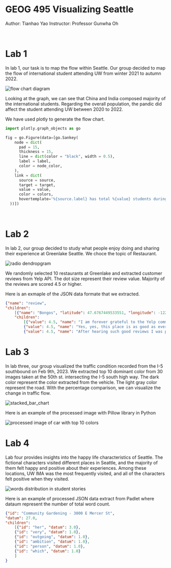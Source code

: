 # <b>GEOG 495 Visualizing Seattle</b>
<p>
Author: Tianhao Yao
Instructor: Professor Gunwha Oh
</p>
<br>


# Lab 1

In lab 1, our task is to map the flow within Seattle. Our group decided to map the flow of international student attending UW from winter 2021 to autumn 2022.

![flow chart diagram](static/flow-chart.png)

Looking at the graph, we can see that China and India composed majority of the international students. Regarding the overall population, the pandic did affect the student attending UW between 2020 to 2022.

We have used plotly to generate the flow chart.

```python
import plotly.graph_objects as go

fig = go.Figure(data=[go.Sankey(
    node = dict(
      pad = 15,
      thickness = 15,
      line = dict(color = "black", width = 0.5),
      label = label,
      color = node_color,
    ),    
    link = dict(
      source = source,
      target = target,
      value = value,
      color = colors,
      hovertemplate='%{source.label} has total %{value} students during %{target.label}<extra></extra>',
  ))])

```
<br>

# Lab 2

In lab 2, our group decided to study what people enjoy doing and sharing their experience at Greenlake Seattle. We choce the topic of Restaurant.

![radio dendropgram](static/radio-dendropgram.jpeg)

We randomly selected 10 restaurants at Greenlake and extracted customer reviews from Yelp API. The dot size represent their review value. Majority of the reviews are scored 4.5 or higher. 

Here is an exmaple of the JSON data formate that we extracted. 

```json
{"name": "review", 
"children": 
    [{"name": "Bongos", "latitude": 47.6767449533551, "longitude": -122.346925400198, 
    "children": 
        [{"value": 4.5, "name": "I am forever grateful to the Yelp community for helping us find this spot. It must feel like an echochamber of positive reviews for newcomers but this place..."}, 
        {"value": 4.5, "name": "Yes, yes, this place is as good as everyone says. Trust me, I've come here 3x and it was randomly closed...and I still came back to try it...and then came..."}, 
        {"value": 4.5, "name": "After hearing such good reviews I was pleasantly surprised that this food lives up to its reputation. The veggie platter was particularly amazing for..."}]}]}
```

# Lab 3

In lab three, our group visualized the traffic condition recorded from the I-5 southbound on Feb 9th, 2023. We extracted top 10 dominant color from 30 images taken at the 50th st. intersecting the I-5 south high way. The dark color represent the color extracted from the vehicle. The light gray color represent the road. With the percentage comparison, we can visualize the change in traffic flow.

![stacked_bar_chart](static/stacked_bar_chart.png)

Here is an example of the processed image with Pillow library in Python

![processed image of car with top 10 colors](static/processed-car-color.png)



# Lab 4

Lab four provides insights into the happy life characteristics of Seattle. The fictional characters visited different places in Seattle, and the majority of them felt happy and positive about their experiences. Among these locations, UW IMA was the most frequently visited, and all of the characters felt positive when they visited.

![words distribution in student stories](static/words-distribution.png)

Here is an example of processed JSON data extract from Padlet where dataum represent the number of total word count. 

```json
{"id": "Community Gardening - 3000 E Mercer St", 
"datum": 27.0, 
"children": 
    [{"id": "her", "datum": 3.0}, 
    {"id": "very", "datum": 1.0}, 
    {"id": "outgoing", "datum": 1.0}, 
    {"id": "ambition", "datum": 1.0}, 
    {"id": "person", "datum": 1.0}, 
    {"id": "which", "datum": 1.0}
    ]
} 
```
